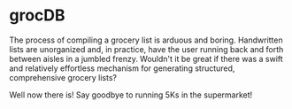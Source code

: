 # grocDB

The process of compiling a grocery list is arduous and boring. Handwritten lists are unorganized and, in practice, have the user running back and forth between aisles in a jumbled frenzy. Wouldn't it be great if there was a swift and relatively effortless mechanism for generating structured, comprehensive grocery lists?

Well now there is! Say goodbye to running 5Ks in the supermarket!
